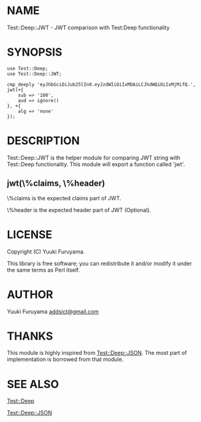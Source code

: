 # NAME

Test::Deep::JWT - JWT comparison with Test:Deep functionality

# SYNOPSIS

    use Test::Deep;
    use Test::Deep::JWT;

    cmp_deeply 'eyJhbGciOiJub25lIn0.eyJzdWIiOiIxMDAiLCJhdWQiOiIxMjMifQ.', jwt(+{
        sub => '100',
        aud => ignore()
    }, +{
        alg => 'none'
    });

# DESCRIPTION

Test::Deep::JWT is the helper module for comparing JWT string with Test::Deep functionality.
This module will export a function called 'jwt'.

## jwt(\\%claims, \\%header)

\\%claims is the expected claims part of JWT.

\\%header is the expected header part of JWT (Optional).

# LICENSE

Copyright (C) Yuuki Furuyama.

This library is free software; you can redistribute it and/or modify
it under the same terms as Perl itself.

# AUTHOR

Yuuki Furuyama <addsict@gmail.com>

# THANKS

This module is highly inspired from [Test::Deep::JSON](https://metacpan.org/pod/Test::Deep::JSON).
The most part of implementation is borrowed from that module.

# SEE ALSO

[Test::Deep](https://metacpan.org/pod/Test::Deep)

[Test::Deep::JSON](https://metacpan.org/pod/Test::Deep::JSON)
